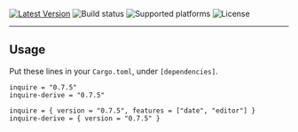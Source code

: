 [![Latest Version]][crates.io] ![Build status] ![Supported platforms] ![License]

[crates.io]: https://crates.io/crates/inquire-derive
[latest version]: https://img.shields.io/crates/v/inquire-derive.svg
[build status]: https://github.com/mikaelmello/inquire/actions/workflows/build.yml/badge.svg
[supported platforms]: https://img.shields.io/badge/platform-linux%20%7C%20macos%20%7C%20windows-success
[license]: https://img.shields.io/crates/l/inquire-derive.svg

---

## Usage

Put these lines in your `Cargo.toml`, under `[dependencies]`.

```
inquire = "0.7.5"
inquire-derive = "0.7.5"
```

```
inquire = { version = "0.7.5", features = ["date", "editor"] }
inquire-derive = { version = "0.7.5" }
```
